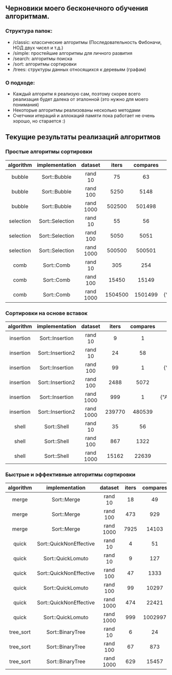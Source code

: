 ## Черновики моего бесконечного обучения алгоритмам.

### Структура папок:

- /classic: классические алгоритмы (Последовательность Фибоначи, НОД двух чисел и т.д.)
- /simple: простейшие алгоритмы для личного развития
- /search: алгоритмы поиска
- /sort: алгоритмы сортировки
- /trees: структуры данных относящихся к деревьям (графам)

### О подходе:

- Каждый алгоритм я реализую сам, поэтому скорее всего реализация будет далека от эталонной (это нужно для моего понимания)
- Некоторые алгоритмы реализованы несколько методами
- Счетчики итераций и аллокаций памяти пока работает не очень хорошо, но старается :)

## Текущие результаты реализаций алгоритмов

### Простые алгоритмы сортировки
|algorithm|implementation|dataset|iters|compares|allocs|
|:-:|:-:|:-:|:-:|:-:|:-:|
|bubble|Sort::Bubble|rand 10|75|63|{"Array":26,"Range":11}|
|bubble|Sort::Bubble|rand 100|5250|5148|{"Array":2520,"Range":101}|
|bubble|Sort::Bubble|rand 1000|502500|501498|{"Array":260214,"Range":1001}|
|selection|Sort::Selection|rand 10|55|56|{"Array":1}|
|selection|Sort::Selection|rand 100|5050|5051|{"Array":1}|
|selection|Sort::Selection|rand 1000|500500|500501|{"Array":1}|
|comb|Sort::Comb|rand 10|305|254|{"Range":32,"Array":11}|
|comb|Sort::Comb|rand 100|15450|15149|{"Array":2288,"Range":202}|
|comb|Sort::Comb|rand 1000|1504500|1501499|{"Array":258253,"Float":177000,"Range":2002}|


### Сортировки на основе вставок
|algorithm|implementation|dataset|iters|compares|allocs|
|:-:|:-:|:-:|:-:|:-:|:-:|
|insertion|Sort::Insertion|rand 10|9|1|{"Array":26,"Range":1}|
|insertion|Sort::Insertion2|rand 10|24|58|{"Array":1}|
|insertion|Sort::Insertion|rand 100|99|1|{"Array":2520,"Range":1}|
|insertion|Sort::Insertion2|rand 100|2488|5072|{"Array":1}|
|insertion|Sort::Insertion|rand 1000|999|1|{"Array":260214,"Range":1}|
|insertion|Sort::Insertion2|rand 1000|239770|480539|{"Array":1}|
|shell|Sort::Shell|rand 10|35|56|{"Array":1}|
|shell|Sort::Shell|rand 100|867|1322|{"Array":1}|
|shell|Sort::Shell|rand 1000|15162|22639|{"Array":1}|


### Быстрые и эффективные алгоритмы сортировки
|algorithm|implementation|dataset|iters|compares|allocs|
|:-:|:-:|:-:|:-:|:-:|:-:|
|merge|Sort::Merge|rand 10|18|49|{"Array":20}|
|merge|Sort::Merge|rand 100|473|929|{"Array":200}|
|merge|Sort::Merge|rand 1000|7925|14103|{"Array":2000}|
|quick|Sort::QuickNonEffective|rand 10|4|51|{"Array":17}|
|quick|Sort::QuickLomuto|rand 10|9|127|{"Array":1}|
|quick|Sort::QuickNonEffective|rand 100|47|1333|{"Array":189}|
|quick|Sort::QuickLomuto|rand 100|99|10297|{"Array":1}|
|quick|Sort::QuickNonEffective|rand 1000|474|22421|{"Array":1897}|
|quick|Sort::QuickLomuto|rand 1000|999|1002997|{"Array":1}|
|tree_sort|Sort::BinaryTree|rand 10|6|24|{"Array":19,"Trees::Binary::Node":6,"Trees::Binary":1}|
|tree_sort|Sort::BinaryTree|rand 100|67|873|{"Array":202,"Trees::Binary::Node":67,"Trees::Binary":1}|
|tree_sort|Sort::BinaryTree|rand 1000|629|15457|{"Array":1888,"Trees::Binary::Node":629,"Trees::Binary":1}|
